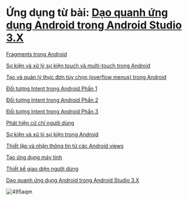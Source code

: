 # Ứng dụng từ bài: <a href="https://ngocminhtran.com/2018/07/11/dao-quanh-ung-dung-android-trong-android-studio-3-x/">Dạo quanh ứng dụng Android trong Android Studio 3.X </a>

<a href="https://github.com/ntson2110/FragmentExample">Fragments trong Android</a>

<a href="https://github.com/ntson2110/MotionEventActvity">Sự kiện và xử lý sự kiện touch và multi-touch trong Android</a>

<a href="https://github.com/ntson2110/MenuExample">Tạo và quản lý thực đơn tùy chọn (overflow menus) trong Android</a>

<a href="https://github.com/ntson2110/ExplicitIntent">Đối tượng Intent trong Android Phần 1</a>

<a href="https://github.com/ntson2110/ImplicitIntent">Đối tượng Intent trong Android Phần 2</a>

<a href="https://github.com/ntson2110/SendBroadca">Đối tượng Intent trong Android Phần 3</a>

<a href="https://github.com/ntson2110/CommonGestures">Phát hiện cử chỉ người dùng </a>

<a href="https://github.com/ntson2110/androidbasicview">Sự kiện và xử lý sự kiện trong Android</a>

<a href="https://github.com/ntson2110/MyFirstAndroidApplication">Thiết lập và nhận thông tin từ các Android views</a>

<a href="https://github.com/ntson2110/congtrunhanchia">Tạo ứng dụng máy tính</a>

<a href="https://github.com/ntson2110/LayoutSample">Thiết kế giao diện người dùng  </a>

<a href="https://github.com/ntson2110/daoquanhandroid">Dạo quanh ứng dụng Android trong Android Studio 3.X </a>

![495aqm](https://user-images.githubusercontent.com/54921121/88263518-5a762480-ccf4-11ea-8183-4afe744f6cb3.gif)



